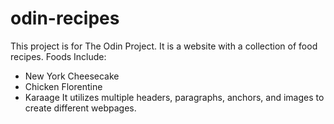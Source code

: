 # odin-recipes
This project is for The Odin Project.
It is a website with a collection of food recipes.
Foods Include:
- New York Cheesecake
- Chicken Florentine
- Karaage
It utilizes multiple headers, paragraphs, anchors, and images to create different webpages.